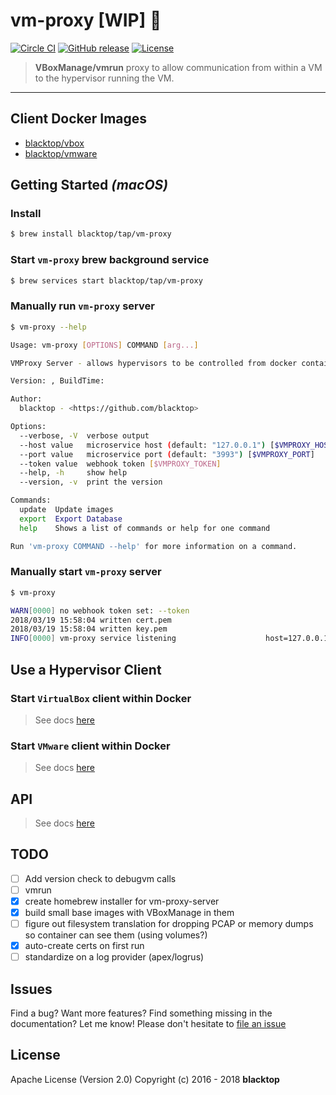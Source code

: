 # vm-proxy [WIP] :construction:

[![Circle CI](https://circleci.com/gh/blacktop/vm-proxy.png?style=shield)](https://circleci.com/gh/blacktop/vm-proxy) [![GitHub release](https://img.shields.io/github/release/blacktop/vm-proxy.svg)](https://github.com/https://github.com/blacktop/vm-proxy/releases/releases) [![License](https://img.shields.io/badge/licence-Apache%202.0-blue.svg)](LICENSE)

> **VBoxManage/vmrun** proxy to allow communication from within a VM to the hypervisor running the VM.

---

## Client Docker Images

* [blacktop/vbox](https://github.com/blacktop/vm-proxy/blob/master/clients/vbox/README.md)
* [blacktop/vmware](https://github.com/blacktop/vm-proxy/blob/master/clients/vmware/README.md)

## Getting Started _(macOS)_

### Install

```sh
$ brew install blacktop/tap/vm-proxy
```

### Start `vm-proxy` brew background service

```sh
$ brew services start blacktop/tap/vm-proxy
```

### Manually run `vm-proxy` server

```sh
$ vm-proxy --help
```

```sh
Usage: vm-proxy [OPTIONS] COMMAND [arg...]

VMProxy Server - allows hypervisors to be controlled from docker containers

Version: , BuildTime:

Author:
  blacktop - <https://github.com/blacktop>

Options:
  --verbose, -V  verbose output
  --host value   microservice host (default: "127.0.0.1") [$VMPROXY_HOST]
  --port value   microservice port (default: "3993") [$VMPROXY_PORT]
  --token value  webhook token [$VMPROXY_TOKEN]
  --help, -h     show help
  --version, -v  print the version

Commands:
  update  Update images
  export  Export Database
  help    Shows a list of commands or help for one command

Run 'vm-proxy COMMAND --help' for more information on a command.
```

### Manually start `vm-proxy` server

```sh
$ vm-proxy

WARN[0000] no webhook token set: --token
2018/03/19 15:58:04 written cert.pem
2018/03/19 15:58:04 written key.pem
INFO[0000] vm-proxy service listening                    host=127.0.0.1 port=3993 token=
```

## Use a Hypervisor Client

### Start `VirtualBox` client within Docker

> See docs [here](https://github.com/blacktop/vm-proxy/blob/master/clients/vbox/README.md)

### Start `VMware` client within Docker

> See docs [here](https://github.com/blacktop/vm-proxy/blob/master/clients/vmware/README.md)

## API

> See docs [here](https://github.com/blacktop/vm-proxy/blob/master/docs/api.md)

## TODO

* [ ] Add version check to debugvm calls
* [ ] vmrun
* [x] create homebrew installer for vm-proxy-server
* [x] build small base images with VBoxManage in them
* [ ] figure out filesystem translation for dropping PCAP or memory dumps so container can see them (using volumes?)
* [x] auto-create certs on first run
* [ ] standardize on a log provider (apex/logrus)

## Issues

Find a bug? Want more features? Find something missing in the documentation? Let me know! Please don't hesitate to [file an issue](https://github.com/blacktop/vm-proxy/issues/new)

## License

Apache License (Version 2.0) Copyright (c) 2016 - 2018 **blacktop**
